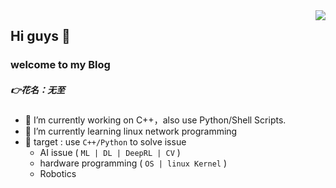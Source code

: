 <img align="right" src="https://github-readme-stats.vercel.app/api?username=SolerHo&show_icons=true&icon_color=CE1D2D&text_color=718096&bg_color=ffffff&hide_title=true" />

## Hi guys 👋
### welcome to my Blog

##### 👉花名：无至

- 🔭 I’m currently working on C++，also use Python/Shell Scripts.
- 🌱 I’m currently learning linux network programming
- 🎯 target : use `C++/Python` to solve issue
  - AI issue ( `ML | DL | DeepRL | CV` )
  - hardware programming ( `OS | linux Kernel` )
  - Robotics

<!--
**SolerHo/SolerHo** is a ✨ _special_ ✨ repository because its `README.md` (this file) appears on your GitHub profile.

Here are some ideas to get you started:

- 🔭 I’m currently working on ...
- 🌱 I’m currently learning ...
- 👯 I’m looking to collaborate on ...
- 🤔 I’m looking for help with ...
- 💬 Ask me about ...
- 📫 How to reach me: ...
- 😄 Pronouns: ...
- ⚡ Fun fact: ...
-->
